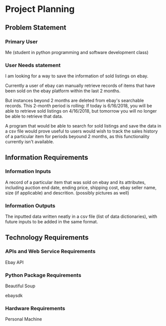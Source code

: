 # Project Planning

## Problem Statement

### Primary User
Me (student in python programming and software development class)

### User Needs statement

I am looking for a way to save the information of sold listings on ebay.

Currently a user of ebay can manually retrieve records of items
that have been sold on the ebay platform within the last 2 months.

But instances beyond 2 months are deleted from ebay's searchable records. This 2-month period
is rolling: If today is 6/16/2018, you will be able to retrieve sold listings on 4/16/2018, but 
tomorrow you will no longer be able to retrieve that data.

A program that would be able to search for sold listings and save the data in a 
csv file would prove useful to users would wish to track the sales history of a particular item 
for periods beyound 2 months, as this functionality currently isn't available.

## Information Requirements

### Information Inputs

A record of a particular item that was sold on ebay and its attributes, including auction end date, ending price, 
shipping cost, ebay seller name, size (if applicable) and descrition. (possibly pictures as well)

### Information Outputs
The inputted data written neatly in a csv file (list of data dictionaries), with future inputs to be added
in the same format.

## Technology Requirements

### APIs and Web Service Requirements
Ebay API

### Python Package Requirements
Beautiful Soup

ebaysdk

### Hardware Requirements
Personal Machine

